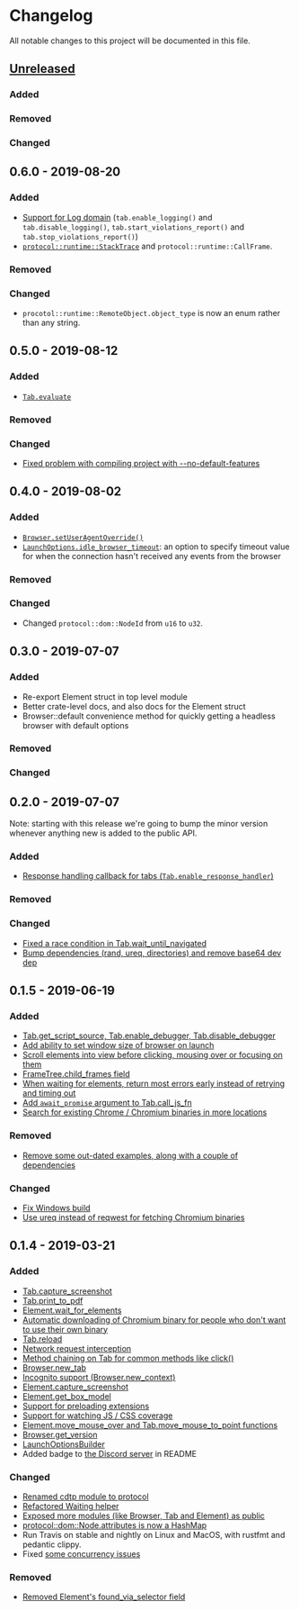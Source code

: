 # Changelog

All notable changes to this project will be documented in this file.

## [Unreleased](https://github.com/atroche/rust-headless-chrome/compare/v0.4.0...HEAD)

### Added
### Removed
### Changed

## 0.6.0 - 2019-08-20

### Added

* [Support for Log domain](https://github.com/atroche/rust-headless-chrome/pull/155) (`tab.enable_logging()` and `tab.disable_logging()`, `tab.start_violations_report()` and `tab.stop_violations_report()`)
* [`protocol::runtime::StackTrace`](https://github.com/atroche/rust-headless-chrome/pull/155/files#diff-b42bc2ad3d82a3891748fd549d3e0a50R95) and `protocol::runtime::CallFrame`.

### Removed
### Changed

* `procotol::runtime::RemoteObject.object_type` is now an enum rather than any string.


## 0.5.0 - 2019-08-12

### Added

* [`Tab.evaluate`](https://github.com/atroche/rust-headless-chrome/pull/150)

### Removed
### Changed

* [Fixed problem with compiling project with --no-default-features](https://github.com/atroche/rust-headless-chrome/pull/152)

## 0.4.0 - 2019-08-02

### Added

* [`Browser.setUserAgentOverride()`](https://github.com/atroche/rust-headless-chrome/pull/141)
* [`LaunchOptions.idle_browser_timeout`](https://github.com/atroche/rust-headless-chrome/pull/145): an option to specify timeout value for when the connection hasn't received any events from the browser

### Removed
### Changed

* Changed `protocol::dom::NodeId` from `u16` to `u32`.

## 0.3.0 - 2019-07-07

### Added

* Re-export Element struct in top level module
* Better crate-level docs, and also docs for the Element struct
* Browser::default convenience method for quickly getting a headless browser with default options

### Removed
### Changed

## 0.2.0 - 2019-07-07

Note: starting with this release we're going to bump the minor version whenever anything new is added to the public API.

### Added

* [Response handling callback for tabs (`Tab.enable_response_handler`)](https://github.com/atroche/rust-headless-chrome/pull/133)

### Removed
### Changed

* [Fixed a race condition in Tab.wait_until_navigated](https://github.com/atroche/rust-headless-chrome/pull/135)
* [Bump dependencies (rand, ureq, directories) and remove base64 dev dep](https://github.com/atroche/rust-headless-chrome/pull/134)


## 0.1.5 - 2019-06-19

### Added

* [Tab.get_script_source, Tab.enable_debugger, Tab.disable_debugger](https://github.com/atroche/rust-headless-chrome/commit/625c59f9957d3ffa1853164d1d77e9c252d116ee)
* [Add ability to set window size of browser on launch](https://github.com/atroche/rust-headless-chrome/pull/123)
* [Scroll elements into view before clicking, mousing over or focusing on them](https://github.com/atroche/rust-headless-chrome/pull/128)
* [FrameTree.child_frames field](https://github.com/atroche/rust-headless-chrome/commit/9c86817fdbf8fa63620cad3700f7063781335d20)
* [When waiting for elements, return most errors early instead of retrying and timing out](https://github.com/atroche/rust-headless-chrome/pull/129)
* [Add `await_promise` argument to Tab.call_js_fn](https://github.com/atroche/rust-headless-chrome/commit/d82ffa8fd4c3efaed1721d8721068d2c6d6c7c9c)
* [Search for existing Chrome / Chromium binaries in more locations](https://github.com/atroche/rust-headless-chrome/pull/126/files)

### Removed

* [Remove some out-dated examples, along with a couple of dependencies](https://github.com/atroche/rust-headless-chrome/commit/7e99bb861bf8476192b6402a12e9c7d06f15911f)

### Changed

* [Fix Windows build](https://github.com/atroche/rust-headless-chrome/pull/118)
* [Use ureq instead of reqwest for fetching Chromium binaries](https://github.com/atroche/rust-headless-chrome/commit/acf336707759b646f59d68b05465a0e0ef2a0fa7)


## 0.1.4 - 2019-03-21

### Added
* [Tab.capture_screenshot](https://github.com/atroche/rust-headless-chrome/pull/48)
* [Tab.print_to_pdf](https://github.com/atroche/rust-headless-chrome/pull/107)
* [Element.wait_for_elements](https://github.com/atroche/rust-headless-chrome/pull/90)
* [Automatic downloading of Chromium binary for people who don't want to use their own binary](https://github.com/atroche/rust-headless-chrome/pull/83)
* [Tab.reload](https://github.com/atroche/rust-headless-chrome/pull/49)
* [Network request interception](https://github.com/atroche/rust-headless-chrome/pull/98)
* [Method chaining on Tab for common methods like click()](https://github.com/atroche/rust-headless-chrome/pull/44)
* [Browser.new_tab](https://github.com/atroche/rust-headless-chrome/pull/56)
* [Incognito support (Browser.new_context)](https://github.com/atroche/rust-headless-chrome/pull/97)
* [Element.capture_screenshot](https://github.com/atroche/rust-headless-chrome/pull/59)
* [Element.get_box_model](https://github.com/atroche/rust-headless-chrome/pull/67)
* [Support for preloading extensions](https://github.com/atroche/rust-headless-chrome/pull/69)
* [Support for watching JS / CSS coverage](https://github.com/atroche/rust-headless-chrome/pull/86)
* [Element.move_mouse_over and Tab.move_mouse_to_point functions](https://github.com/atroche/rust-headless-chrome/pull/96)
* [Browser.get_version](https://github.com/atroche/rust-headless-chrome/pull/66)
* [LaunchOptionsBuilder](https://github.com/atroche/rust-headless-chrome/pull/62)
* Added badge to [the Discord server](https://discord.gg/yyGEzcc) in README

### Changed
* [Renamed cdtp module to protocol](https://github.com/atroche/rust-headless-chrome/pull/80)
* [Refactored Waiting helper](https://github.com/atroche/rust-headless-chrome/pull/88)
* [Exposed more modules (like Browser, Tab and Element) as public](https://github.com/atroche/rust-headless-chrome/pull/70)
* [protocol::dom::Node.attributes is now a HashMap](https://github.com/atroche/rust-headless-chrome/pull/52/files)
* Run Travis on stable and nightly on Linux and MacOS, with rustfmt and pedantic clippy.
* Fixed [some  concurrency issues](https://github.com/atroche/rust-headless-chrome/pull/41)

### Removed
* [Removed Element's found_via_selector field](https://github.com/atroche/rust-headless-chrome/pull/101/files)

